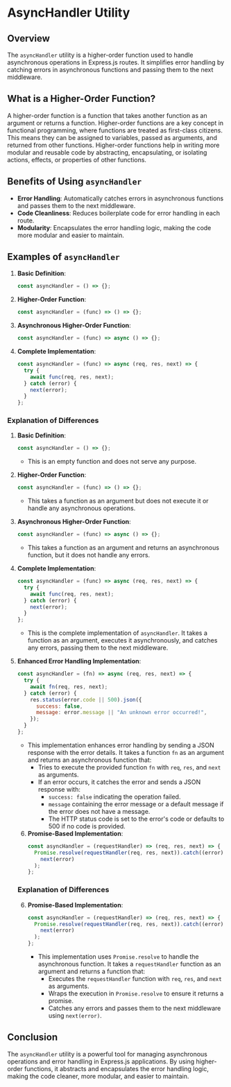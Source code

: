 # AsyncHandler Utility

## Overview

The `asyncHandler` utility is a higher-order function used to handle asynchronous operations in Express.js routes. It simplifies error handling by catching errors in asynchronous functions and passing them to the next middleware.

## What is a Higher-Order Function?

A higher-order function is a function that takes another function as an argument or returns a function. Higher-order functions are a key concept in functional programming, where functions are treated as first-class citizens. This means they can be assigned to variables, passed as arguments, and returned from other functions. Higher-order functions help in writing more modular and reusable code by abstracting, encapsulating, or isolating actions, effects, or properties of other functions.

## Benefits of Using `asyncHandler`

- **Error Handling**: Automatically catches errors in asynchronous functions and passes them to the next middleware.
- **Code Cleanliness**: Reduces boilerplate code for error handling in each route.
- **Modularity**: Encapsulates the error handling logic, making the code more modular and easier to maintain.

## Examples of `asyncHandler`

1. **Basic Definition**:

   ```javascript
   const asyncHandler = () => {};
   ```

2. **Higher-Order Function**:

   ```javascript
   const asyncHandler = (func) => () => {};
   ```

3. **Asynchronous Higher-Order Function**:

   ```javascript
   const asyncHandler = (func) => async () => {};
   ```

4. **Complete Implementation**:
   ```javascript
   const asyncHandler = (func) => async (req, res, next) => {
     try {
       await func(req, res, next);
     } catch (error) {
       next(error);
     }
   };
   ```

### Explanation of Differences

1. **Basic Definition**:

   ```javascript
   const asyncHandler = () => {};
   ```

   - This is an empty function and does not serve any purpose.

2. **Higher-Order Function**:

   ```javascript
   const asyncHandler = (func) => () => {};
   ```

   - This takes a function as an argument but does not execute it or handle any asynchronous operations.

3. **Asynchronous Higher-Order Function**:

   ```javascript
   const asyncHandler = (func) => async () => {};
   ```

   - This takes a function as an argument and returns an asynchronous function, but it does not handle any errors.

4. **Complete Implementation**:

   ```javascript
   const asyncHandler = (func) => async (req, res, next) => {
     try {
       await func(req, res, next);
     } catch (error) {
       next(error);
     }
   };
   ```

   - This is the complete implementation of `asyncHandler`. It takes a function as an argument, executes it asynchronously, and catches any errors, passing them to the next middleware.

5. **Enhanced Error Handling Implementation**:

   ```javascript
   const asyncHandler = (fn) => async (req, res, next) => {
     try {
       await fn(req, res, next);
     } catch (error) {
       res.status(error.code || 500).json({
         success: false,
         message: error.message || "An unknown error occurred!",
       });
     }
   };
   ```

   - This implementation enhances error handling by sending a JSON response with the error details. It takes a function `fn` as an argument and returns an asynchronous function that:
     - Tries to execute the provided function `fn` with `req`, `res`, and `next` as arguments.
     - If an error occurs, it catches the error and sends a JSON response with:
       - `success: false` indicating the operation failed.
       - `message` containing the error message or a default message if the error does not have a message.
       - The HTTP status code is set to the error's code or defaults to 500 if no code is provided.

   6. **Promise-Based Implementation**:
      ```javascript
      const asyncHandler = (requestHandler) => (req, res, next) => {
        Promise.resolve(requestHandler(req, res, next)).catch((error) =>
          next(error)
        );
      };
      ```

   ### Explanation of Differences

   6. **Promise-Based Implementation**:

      ```javascript
      const asyncHandler = (requestHandler) => (req, res, next) => {
        Promise.resolve(requestHandler(req, res, next)).catch((error) =>
          next(error)
        );
      };
      ```

      - This implementation uses `Promise.resolve` to handle the asynchronous function. It takes a `requestHandler` function as an argument and returns a function that:
        - Executes the `requestHandler` function with `req`, `res`, and `next` as arguments.
        - Wraps the execution in `Promise.resolve` to ensure it returns a promise.
        - Catches any errors and passes them to the next middleware using `next(error)`.

## Conclusion

The `asyncHandler` utility is a powerful tool for managing asynchronous operations and error handling in Express.js applications. By using higher-order functions, it abstracts and encapsulates the error handling logic, making the code cleaner, more modular, and easier to maintain.
